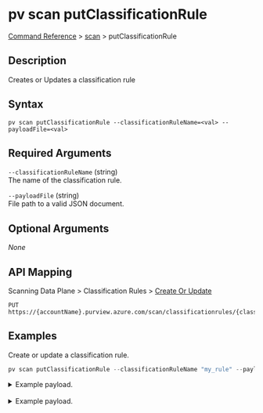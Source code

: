 # pv scan putClassificationRule
[Command Reference](../../../README.md#command-reference) > [scan](./main.md) > putClassificationRule

## Description
Creates or Updates a classification rule

## Syntax
```
pv scan putClassificationRule --classificationRuleName=<val> --payloadFile=<val>
```

## Required Arguments
`--classificationRuleName` (string)  
The name of the classification rule.

`--payloadFile` (string)  
File path to a valid JSON document.

## Optional Arguments
*None*

## API Mapping
Scanning Data Plane > Classification Rules > [Create Or Update](https://docs.microsoft.com/en-us/rest/api/purview/scanningdataplane/classification-rules/create-or-update)
```
PUT https://{accountName}.purview.azure.com/scan/classificationrules/{classificationRuleName}
```

## Examples
Create or update a classification rule.
```powershell
pv scan putClassificationRule --classificationRuleName "my_rule" --payloadFile "/path/to/file.json"
```
<details><summary>Example payload.</summary>
<p>

```json
{
    "kind": "Custom",
    "name": "my_rule",
    "properties": {
        "classificationAction": "Keep",
        "classificationName": "Twitter Handle",
        "columnPatterns": [],
        "dataPatterns": [
            {
                "kind": "Regex",
                "pattern": "^@[a-zA-Z0-9]{5,15}$"
            }
        ],
        "description": "",
        "minimumDistinctMatchCount": null,
        "minimumPercentageMatch": 60.0
    }
}
```
</p>
</details><br />

<details><summary>Example payload.</summary>
<p>

```json
{
    "name":"my_rule",
    "kind":"Custom",
    "properties": {
        "description":"",
        "classificationName":"Twitter_Handle",
        "columnPatterns":[],
        "dataPatterns":[],
        "minimumPercentageMatch":60,
        "classificationRuleBloomFilter": {
            "sourceFileName":"dictionary.csv",
            "cookedBloomFilter":"sQPxegwAAAABBwgAAAAAAAYAAAAOAAAAFQAAAAAAAACN3Af9UPI7AkpL4RHZO4cIMGVXnTVGQSV07TARgE35QWHFVBaaYZwDr9WZlVdGKmc=",
            "bloomFilterName":null
        }
    }
}
```
</p>
</details>